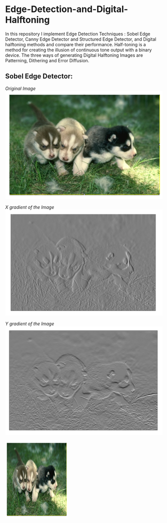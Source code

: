 # Edge-Detection-and-Digital-Halftoning

In this repository I implement Edge Detection Techniques : Sobel Edge Detector, Canny Edge Detector and Structured Edge Detector, and Digital halftoning methods and compare their performance. Half-toning is a method for creating the illusion of continuous tone output with a binary device. The three ways of generating Digital Halftoning Images are Patterning, Dithering and Error Diffusion.

## Sobel Edge Detector:




<em>Original Image</em>
<img src="images/Original Image.png" alt="Original Image">

<em>X gradient of the Image</em>
<img src="images/X-gradient.png"/>

<em>Y gradient of the Image</em>
<img src="images/Y-gradient.png"/>

<img src="images/Original Image.png" alt="Kitten"
	title="A cute kitten" width="200" height="250" />




